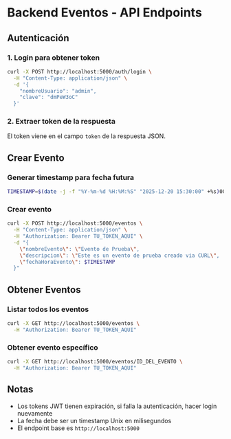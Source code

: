 # Backend Eventos - API Endpoints

## Autenticación

### 1. Login para obtener token
```bash
curl -X POST http://localhost:5000/auth/login \
  -H "Content-Type: application/json" \
  -d '{
    "nombreUsuario": "admin",
    "clave": "dmPeW3oC"
  }'
```

### 2. Extraer token de la respuesta
El token viene en el campo `token` de la respuesta JSON.

## Crear Evento

### Generar timestamp para fecha futura
```bash
TIMESTAMP=$(date -j -f "%Y-%m-%d %H:%M:%S" "2025-12-20 15:30:00" +%s)000
```

### Crear evento
```bash
curl -X POST http://localhost:5000/eventos \
  -H "Content-Type: application/json" \
  -H "Authorization: Bearer TU_TOKEN_AQUI" \
  -d "{
    \"nombreEvento\": \"Evento de Prueba\",
    \"descripcion\": \"Este es un evento de prueba creado via CURL\",
    \"fechaHoraEvento\": $TIMESTAMP
  }"
```

## Obtener Eventos

### Listar todos los eventos
```bash
curl -X GET http://localhost:5000/eventos \
  -H "Authorization: Bearer TU_TOKEN_AQUI"
```

### Obtener evento específico
```bash
curl -X GET http://localhost:5000/eventos/ID_DEL_EVENTO \
  -H "Authorization: Bearer TU_TOKEN_AQUI"
```

## Notas
- Los tokens JWT tienen expiración, si falla la autenticación, hacer login nuevamente
- La fecha debe ser un timestamp Unix en milisegundos
- El endpoint base es `http://localhost:5000`